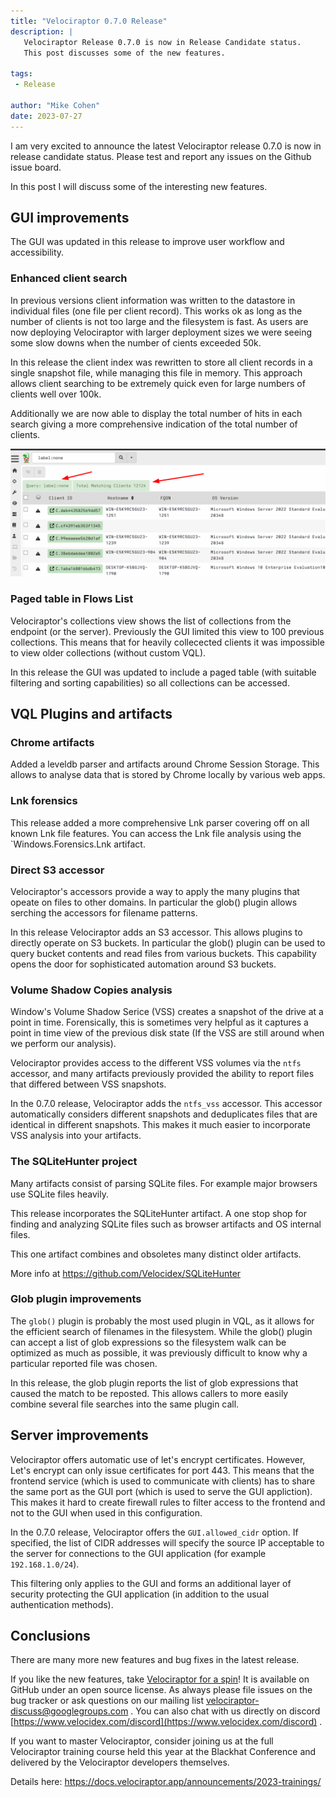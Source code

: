 ```yaml
---
title: "Velociraptor 0.7.0 Release"
description: |
   Velociraptor Release 0.7.0 is now in Release Candidate status.
   This post discusses some of the new features.

tags:
 - Release

author: "Mike Cohen"
date: 2023-07-27
---
```


I am very excited to announce the latest Velociraptor release 0.7.0 is
now in release candidate status. Please test and report any issues on the Github issue board.

In this post I will discuss some of the interesting new features.

## GUI improvements

The GUI was updated in this release to improve user workflow and accessibility.

### Enhanced client search

In previous versions client information was written to the datastore
in individual files (one file per client record). This works ok as
long as the number of clients is not too large and the filesystem is
fast. As users are now deploying Velociraptor with larger deployment
sizes we were seeing some slow downs when the number of cients
exceeded 50k.

In this release the client index was rewritten to store all client
records in a single snapshot file, while managing this file in
memory. This approach allows client searching to be extremely quick
even for large numbers of clients well over 100k.

Additionally we are now able to display the total number of hits in
each search giving a more comprehensive indication of the total number
of clients.

![](client_search.png)


### Paged table in Flows List

Velociraptor's collections view shows the list of collections from the
endpoint (or the server). Previously the GUI limited this view to 100
previous collections. This means that for heavily collecected clients
it was impossible to view older collections (without custom VQL).

In this release the GUI was updated to include a paged table (with
suitable filtering and sorting capabilities) so all collections can be
accessed.


## VQL Plugins and artifacts


### Chrome artifacts

Added a leveldb parser and artifacts around Chrome Session
Storage. This allows to analyse data that is stored by Chrome locally
by various web apps.

### Lnk forensics

This release added a more comprehensive Lnk parser covering off on all
known Lnk file features.  You can access the Lnk file analysis using
the `Windows.Forensics.Lnk artifact.

### Direct S3 accessor

Velociraptor's accessors provide a way to apply the many plugins that
opeate on files to other domains. In particular the glob() plugin
allows serching the accessors for filename patterns.

In this release Velociraptor adds an S3 accessor. This allows plugins
to directly operate on S3 buckets. In particular the glob() plugin can
be used to query bucket contents and read files from various
buckets. This capability opens the door for sophisticated automation
around S3 buckets.

### Volume Shadow Copies analysis

Window's Volume Shadow Serice (VSS) creates a snapshot of the drive at
a point in time. Forensically, this is sometimes very helpful as it
captures a point in time view of the previous disk state (If the VSS
are still around when we perform our analysis).

Velociraptor provides access to the different VSS volumes via the
`ntfs` accessor, and many artifacts previously provided the ability to
report files that differed between VSS snapshots.

In the 0.7.0 release, Velociraptor adds the `ntfs_vss` accessor. This
accessor automatically considers different snapshots and deduplicates
files that are identical in different snapshots. This makes it much
easier to incorporate VSS analysis into your artifacts.

### The SQLiteHunter project

Many artifacts consist of parsing SQLite files. For example major
browsers use SQLite files heavily.

This release incorporates the SQLiteHunter artifact. A one stop shop
for finding and analyzing SQLite files such as browser artifacts and
OS internal files.

This one artifact combines and obsoletes many distinct older
artifacts.

More info at https://github.com/Velocidex/SQLiteHunter

### Glob plugin improvements

The `glob()` plugin is probably the most used plugin in VQL, as it
allows for the efficient search of filenames in the filesystem. While
the glob() plugin can accept a list of glob expressions so the
filesystem walk can be optimized as much as possible, it was
previously difficult to know why a particular reported file was
chosen.

In this release, the glob plugin reports the list of glob expressions
that caused the match to be reposted. This allows callers to more
easily combine several file searches into the same plugin call.

## Server improvements

Velociraptor offers automatic use of let's encrypt
certificates. However, Let's encrypt can only issue certificates for
port 443. This means that the frontend service (which is used to
communicate with clients) has to share the same port as the GUI port
(which is used to serve the GUI appliction). This makes it hard to
create firewall rules to filter access to the frontend and not to the
GUI when used in this configuration.

In the 0.7.0 release, Velociraptor offers the `GUI.allowed_cidr`
option. If specified, the list of CIDR addresses will specify the
source IP acceptable to the server for connections to the GUI
application (for example `192.168.1.0/24`).

This filtering only applies to the GUI and forms an additional layer
of security protecting the GUI application (in addition to the usual
authentication methods).

## Conclusions

There are many more new features and bug fixes in the latest
release.

If you like the new features, take [Velociraptor for a
spin](https://github.com/Velocidex/velociraptor)!  It is available
on GitHub under an open source license. As always please file issues
on the bug tracker or ask questions on our mailing list
[velociraptor-discuss@googlegroups.com](mailto:velociraptor-discuss@googlegroups.com)
. You can also chat with us directly on discord
[https://www.velocidex.com/discord](https://www.velocidex.com/discord)
.

If you want to master Velociraptor, consider joining us at the full
Velociraptor training course held this year at the Blackhat
Conference and delivered by the Velociraptor developers themselves.

Details here:
https://docs.velociraptor.app/announcements/2023-trainings/
